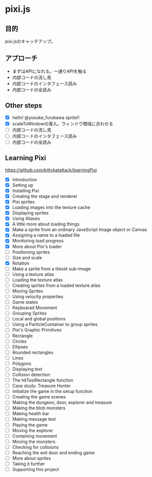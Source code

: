 # pixi.js

## 目的

pixi.jsのキャッチアップ。

## アプローチ

 - まずはAPIになれる。一通りAPIを触る
 - 内部コードの流し見
 - 内部コードのインタフェース読み
 - 内部コードの全読み
 
## Other steps

 - [x] hello! @yosuke_furukawa sprite!!
 - [x] scaleToWindowの導入。ウィンドウ領域に合わせる
 - [ ] 内部コードの流し見
 - [ ] 内部コードのインタフェース読み
 - [ ] 内部コードの全読み

## Learning Pixi

https://github.com/kittykatattack/learningPixi

 - [x] Introduction
 - [x] Setting up
 - [x] Installing Pixi
 - [x] Creating the stage and renderer
 - [x] Pixi sprites
 - [x] Loading images into the texture cache
 - [x] Displaying sprites
 - [x] Using Aliases
 - [x] A little more about loading things
 - [x] Make a sprite from an ordinary JavaScript Image object or Canvas
 - [x] Assigning a name to a loaded file
 - [x] Monitoring load progress
 - [x] More about Pixi's loader
 - [ ] Positioning sprites
 - [ ] Size and scale
 - [x] Rotation
 - [ ] Make a sprite from a tileset sub-image
 - [ ] Using a texture atlas
 - [ ] Loading the texture atlas
 - [ ] Creating sprites from a loaded texture atlas
 - [ ] Moving Sprites
 - [ ] Using velocity properties
 - [ ] Game states
 - [ ] Keyboarad Movement
 - [ ] Grouping Sprites
 - [ ] Local and global positions
 - [ ] Using a ParticleContainer to group sprites
 - [ ] Pixi's Graphic Primitives
 - [ ] Rectangle
 - [ ] Circles
 - [ ] Ellipses
 - [ ] Rounded rectangles
 - [ ] Lines
 - [ ] Polygons
 - [ ] Displaying text
 - [ ] Collision detection
 - [ ] The hitTestRectangle function
 - [ ] Case study: Treasure Hunter
 - [ ] Initialize the game in the setup function
 - [ ] Creating the game scenes
 - [ ] Making the dungeon, door, explorer and treasure
 - [ ] Making the blob monsters
 - [ ] Making health bar
 - [ ] Making message text
 - [ ] Playing the game
 - [ ] Moving the explorer
 - [ ] Containing movement
 - [ ] Moving the monsters
 - [ ] Checking for collisions
 - [ ] Reaching the exit door and ending game
 - [ ] More about sprites
 - [ ] Taking it further
 - [ ] Supporting this project
